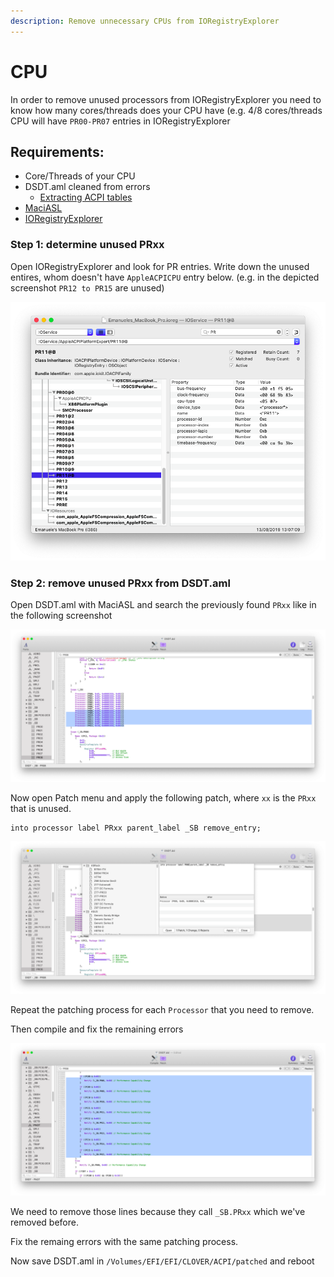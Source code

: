 ```yaml
---
description: Remove unnecessary CPUs from IORegistryExplorer
---
```


# CPU

In order to remove unused processors from IORegistryExplorer you need to know how many cores/threads does your CPU have \(e.g. 4/8 cores/threads CPU will have `PR00-PR07` entries in IORegistryExplorer

## Requirements:

* Core/Threads of your CPU
* DSDT.aml cleaned from errors
  * [Extracting ACPI tables](../extracting-acpi-tables.md)
* [MaciASL]()
* [IORegistryExplorer](../../tools/debugging/ioregistryexplorer.md)

### Step 1: determine unused PRxx

Open IORegistryExplorer and look for PR entries. Write down the unused entires, whom doesn't have `AppleACPICPU` entry below. \(e.g. in the depicted screenshot `PR12 to PR15` are unused\)

![](../../.gitbook/assets/image%20%2811%29.png)

### Step 2: remove unused PRxx from DSDT.aml

Open DSDT.aml with MaciASL and search the previously found `PRxx` like in the following screenshot

![PR08 till PR15 are unused](../../.gitbook/assets/image-89.png)

Now open Patch menu and apply the following patch, where `xx` is the `PRxx` that is unused.

```text
into processor label PRxx parent_label _SB remove_entry;
```

![Click on &quot;Apply&quot;](../../.gitbook/assets/image-76.png)

Repeat the patching process for each `Processor` that you need to remove.

Then compile and fix the remaining errors

![](../../.gitbook/assets/image-83.png)

We need to remove those lines because they call `_SB.PRxx` which we've removed before.

Fix the remaing errors with the same patching process.

Now save DSDT.aml in `/Volumes/EFI/EFI/CLOVER/ACPI/patched` and reboot

